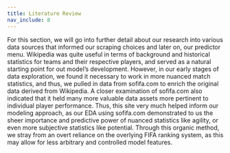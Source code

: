 ```yaml
---
title: Literature Review
nav_include: 8
---
```

For this section, we will go into further detail about our research into various data sources that informed our scraping choices and later on, our predictor menu. Wikipedia was quite useful in terms of background and historical statistics for teams and their respective players, and served as a natural starting point for out model’s development. However, in our early stages of data exploration, we found it necessary to work in more nuanced match statistics, and thus, we pulled in data from sofifa.com to enrich the original data derived from Wikipedia. A closer examination of sofifa.com also indicated that it held many more valuable data assets more pertinent to individual player performance. Thus, this site very much helped inform our modeling approach, as our EDA using sofifa.com demonstrated to us the sheer importance and predictive power of nuanced statistics like agility, or even more subjective statistics like potential. Through this organic method, we stray from an overt reliance on  the overlying FIFA ranking system, as this may allow for less arbitrary and controlled model features.
